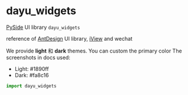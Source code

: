 # dayu_widgets

[PySide](https://wiki.qt.io/PySide) UI library `dayu_widgets`

reference of [AntDesign](https://ant.design/) UI library, [iView](https://www.iviewui.com/) and wechat


We provide **light** 和 **dark** themes. You can custom the primary color
The screenshots in docs used:

* Light: #1890ff
* Dark: #fa8c16


```python
import dayu_widgets
```
